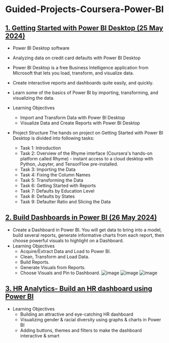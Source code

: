 # Guided-Projects-Coursera-Power-BI

## [1. Getting Started with Power BI Desktop (25 May 2024)](https://github.com/gjkaur/Guided-Projects-Coursera/tree/main/Getting%20Started%20with%20Power%20BI%20Desktop)
   - Power BI Desktop software
   - Analyzing data on credit card defaults with Power BI Desktop
   - Power BI Desktop is a free Business Intelligence application from Microsoft that lets you load, transform, and visualize data.
   - Create interactive reports and dashboards quite easily, and quickly.
   - Learn some of the basics of Power BI by importing, transforming, and visualizing the data.
  
   - Learning Objectives
      - Import and Transform Data with Power BI Desktop
      - Visualize Data and Create Reports with Power BI Desktop
    
   - Project Structure
      The hands on project on Getting Started with Power BI Desktop is divided into following tasks:
      
      - Task 1: Introduction
      - Task 2: Overview of the Rhyme interface (Coursera's hands-on platform called Rhyme) - instant access to a cloud desktop with Python, Jupyter, and TensorFlow pre-installed.  
      - Task 3: Importing the Data
      - Task 4: Fixing the Column Names
      - Task 5: Transforming the Data
      - Task 6: Getting Started with Reports
      - Task 7: Defaults by Education Level
      - Task 8: Defaults by States
      - Task 9: Defaulter Ratio and Slicing the Data

## [2. Build Dashboards in Power BI (26 May 2024)](https://github.com/gjkaur/Guided-Projects-Coursera-Power-BI/tree/main/Build%20Dashboards%20in%20Power%20BI)
   - Create a Dashboard in Power BI. You will get data to bring into a model, build several reports, generate informative charts from each report, then choose powerful visuals to highlight on a Dashboard.
   - Learning Objectives
      - Acquire/Extract Data and Load to Power BI.
      - Clean, Transform and Load Data.
      - Build Reports.
      - Generate Visuals from Reports.
      - Choose Visuals and Pin to Dashboard.
  ![image](https://github.com/gjkaur/Guided-Projects-Coursera-Power-BI/assets/36306330/f31180b3-bc90-4561-a576-715af3e24006)
![image](https://github.com/gjkaur/Guided-Projects-Coursera-Power-BI/assets/36306330/1e2250e2-e808-4d4c-9d5a-8d98e4630031)
![image](https://github.com/gjkaur/Guided-Projects-Coursera-Power-BI/assets/36306330/f5efa166-e10a-401a-b4c4-d82ec523e0f1)

## [3. HR Analytics- Build an HR dashboard using Power BI](https://github.com/gjkaur/Guided-Projects-Coursera-Power-BI/tree/main/HR%20Analytics-%20Build%20an%20HR%20dashboard%20using%20Power%20BI)
- Learning Objectives
     - Building an attractive and eye-catching HR dashboard
     - Visualizing gender & racial diversity using graphs & charts in Power BI
     - Adding buttons, themes and filters to make the dashboard interactive & smart
 
